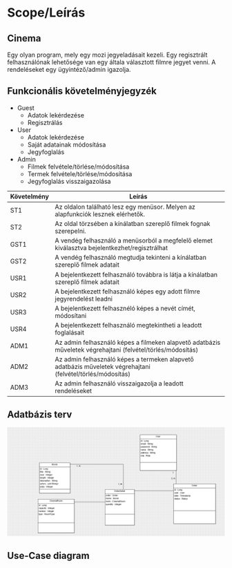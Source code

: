 # Scope/Leírás
## Cinema
Egy olyan program, mely egy mozi jegyeladásait kezeli. Egy regisztrált felhasználónak lehetősége van egy általa választott filmre
jegyet venni. A rendeléseket egy ügyintéző/admin igazolja.

## Funkcionális követelményjegyzék
- Guest
  - Adatok lekérdezése
  - Regisztrálás
- User
  - Adatok lekérdezése
  - Saját adatainak módosítása
  - Jegyfoglalás
- Admin
  - Filmek felvétele/törlése/módosítása
  - Termek felvétele/törlése/módosítása
  - Jegyfoglalás visszaigazolása
  
| Követelmény | Leírás |
| ------ | ------ |
|ST1| Az oldalon található lesz egy menüsor. Melyen az alapfunkciók lesznek elérhetők. |
|ST2| Az oldal törzsében a kínálatban szereplő filmek fognak szerepelni. |
|GST1| A vendég felhasználó a menüsorból a megfelelő elemet kiválasztva bejelentkezhet/regisztrálhat |
|GST2| A vendég felhasználó megtudja tekinteni a kínálatban szereplő filmek adatait |
|USR1| A bejelentkezett felhasználó továbbra is látja a kínálatban szereplő filmek adatait |
|USR2| A bejelentkezett felhasználó képes egy adott filmre jegyrendelést leadni |
|USR3| A bejelentkezett felhasznéló képes a nevét címét, módosítani|
|USR4| A bejelentkezett felhasználó megtekintheti a leadott foglalásait |
|ADM1| Az admin felhasználó képes a filmeken alapvető adatbázis műveletek végrehajtani (felvétel/törlés/módosítás) |
|ADM2| Az admin felhasználó képes a termeken alapvető adatbázis műveletek végrehajtani (felvétel/törlés/módosítás) |
|ADM3| Az admin felhasználó visszaigazolja a leadott rendeléseket |

## Adatbázis terv

![Adatbázis terv](images/terv.png?raw=true "Adatbázis terv")

## Use-Case diagram

